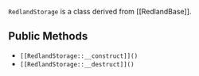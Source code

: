 `RedlandStorage` is a class derived from [[RedlandBase]].

## Public Methods

* `[[RedlandStorage::__construct]]()`
* `[[RedlandStorage::__destruct]]()`

